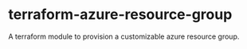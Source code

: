 # terraform-azure-resource-group
A terraform module to provision a customizable azure resource group.
